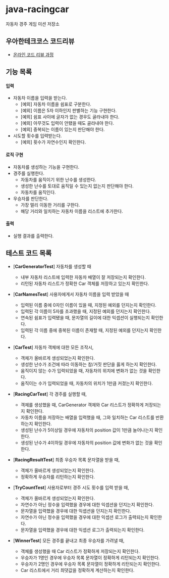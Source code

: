# java-racingcar
자동차 경주 게임 미션 저장소

## 우아한테크코스 코드리뷰
* [온라인 코드 리뷰 과정](https://github.com/woowacourse/woowacourse-docs/blob/master/maincourse/README.md)

## 기능 목록
#### 입력
* 자동차 이름을 입력을 받는다.
   * [예외] 자동차 이름을 쉼표로 구분한다.
   * [예외] 이름은 5자 이하인지 판별하는 기능 구현한다.
   * [예외] 쉼표 사이에 글자가 없는 경우도 골라내야 한다.
   * [예외] 아무것도 입력이 안됐을 때도 골라내야 한다.
   * [예외] 중복되는 이름이 있는지 판단해야 한다.
* 시도할 횟수를 입력받는다.
   * [예외] 횟수가 자연수인지 확인한다.

#### 로직 구현
* 자동차를 생성하는 기능을 구현한다.
* 경주를 실행한다. 
    * 자동차를 움직이기 위한 난수를 생성한다.
    * 생성한 난수를 토대로 움직일 수 있는지 없는지 판단해야 한다.
    * 자동차를 움직인다.
* 우승자를 판단한다.
    * 가장 멀리 이동한 거리를 구한다.
    * 해당 거리와 일치하는 자동차 이름을 리스트에 추가한다.

#### 출력
* 실행 결과를 출력한다.

## 테스트 코드 목록
* [**CarGeneratorTest**] 자동차를 생성할 때
    * 내부 자동차 리스트에 입력한 자동차 배열이 잘 저장되는지 확인한다.
    * 리턴된 자동차 리스트가 정확한 Car 객체를 저장하고 있는지 확인한다.

* [**CarNamesTest**] 사용자에게서 자동차 이름을 입력 받았을 때
    * 입력된 이름 중에 0자인 이름이 있을 때, 지정된 예외를 던지는지 확인한다.
    * 입력된 각 이름이 5자를 초과했을 때, 지정된 예외를 던지는지 확인한다.
    * 연속된 쉼표가 입력됐을 때, 문자열의 길이에 대한 익셉션이 실행되는지 확인한다.
    * 입력된 각 이름 중에 중복된 이름이 존재할 때, 지정된 예외를 던지는지 확인한다.

* [**CarTest**] 자동차 객체에 대한 모든 조작시,
    * 객체가 올바르게 생성되었는지 확인한다.
    * 생성한 난수가 조건에 따라 이동하는 참/거짓 판단을 옳게 하는지 확인한다.
    * 움직이지 않는 수가 입력되었을 때, 자동차의 위치에 변화가 없는 것을 확인한다.
    * 움직이는 수가 입력되었을 때, 자동차의 위치가 1만큼 커졌는지 확인한다.

* [**RacingCarTest**] 각 경주를 실행할 때,
    * 객체를 생성했을 때, CarGenerator 객체와 Car 리스트가 정확하게 저장되는지 확인한다.
    * 자동차 이름을 저장하는 배열을 입력했을 때, 그와 일치하는 Car 리스트를 반환하는지 확인한다.
    * 생성된 난수가 5이상일 경우에 자동차의 position 값이 1만큼 늘어나는지 확인한다.
    * 생성된 난수가 4이하일 경우에 자동차의 position 값에 변화가 없는 것을 확인한다.

* [**RacingResultTest**] 최종 우승자 목록 문자열을 받을 때,
    * 객체가 올바르게 생성되었는지 확인한다.
    * 정확하게 우승자를 리턴하는지 확인한다.

* [**TryCountTest**] 사용자로부터 경주 시도 횟수를 입력 받을 때,
    * 객체가 올바르게 생성되었는지 확인한다.
    * 자연수가 아닌 정수을 입력했을 경우에 대한 익셉션을 던지는지 확인한다.
    * 문자열을 입력했을 경우에 대한 익셉션을 던지는지 확인한다.
    * 자연수가 아닌 정수을 입력했을 경우에 대한 익셉션 로그가 출력되는지 확인한다.
    * 문자열을 입력했을 경우에 대한 익셉션 로그가 출력되는지 확인한다.

* [**WinnerTest**] 모든 경주를 끝내고 최종 우승자를 가려낼 때,
    * 객체를 생성했을 때 Car 리스트가 정확하게 저장되는지 확인한다.
    * 우승자가 1명인 경우에 우승자 목록 문자열이 정확하게 리턴되는지 확인한다.
    * 우승자가 2명인 경우에 우승자 목록 문자열이 정확하게 리턴되는지 확인한다.
    * Car 리스트에서 거리 최댓값을 정확하게 계산하는지 확인한다.